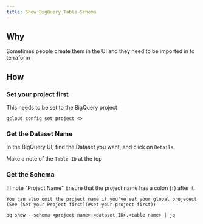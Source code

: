 ```yaml
---
title: Show BigQuery Table Schema
---
```


## Why

Sometimes people create them in the UI and they need to be imported in to terraform

## How

### Set your project first

This needs to be set to the BigQuery project 

```shell
gcloud config set project <>
```

### Get the Dataset Name

In the BigQuery UI, find the Dataset you want, and click on `Details`

Make a note of the `Table ID` at the top

### Get the Schema


!!! note "Project Name"
    Ensure that the project name has a colon (`:`) after it.
 
    You can also omit the project name if you've set your global projecect (See [Set your Project first](#set-your-project-first))
```shell
bq show --schema <project name>:<dataset ID>.<table name> | jq
```

